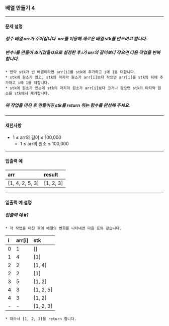 ### 배열 만들기 4

***

#### 문제 설명
##### 정수 배열 arr가 주어집니다. arr를 이용해 새로운 배열 stk를 만드려고 합니다.

##### 변수 i를 만들어 초기값을 0으로 설정한 후 i가 arr의 길이보다 작으면 다음 작업을 반복합니다.

    * 만약 stk가 빈 배열이라면 arr[i]를 stk에 추가하고 i에 1을 더합니다.
    * stk에 원소가 있고, stk의 마지막 원소가 arr[i]보다 작으면 arr[i]를 stk의 뒤에 추가하고 i에 1을 더합니다.
    * stk에 원소가 있는데 stk의 마지막 원소가 arr[i]보다 크거나 같으면 stk의 마지막 원소를 stk에서 제거합니다.
##### 위 작업을 마친 후 만들어진 stk를 return 하는 함수를 완성해 주세요.

***

#### 제한사항
* 1 ≤ arr의 길이 ≤ 100,000
    * 1 ≤ arr의 원소 ≤ 100,000

***

#### 입출력 예
arr	           |result   |
|:--           |:--
[1, 4, 2, 5, 3]|[1, 2, 3]|

***

#### 입출력 예 설명
##### 입출력 예 #1
    * 각 작업을 마친 후에 배열의 변화를 나타내면 다음 표와 같습니다.
i	|arr[i]	|stk      |
|:--|:--    |:--
0	|1	    |[]       |
1	|4	    |[1]      |
2	|2	    |[1, 4]   |
2	|2	    |[1]      |
3	|5	    |[1, 2]   |
4	|3	    |[1, 2, 5]|
4	|3	    |[1, 2]   |
-	|-	    |[1, 2, 3]|
    * 따라서 [1, 2, 3]을 return 합니다.